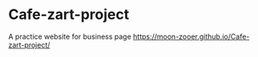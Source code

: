 # Cafe-zart-project
A practice website for business page
https://moon-zooer.github.io/Cafe-zart-project/
